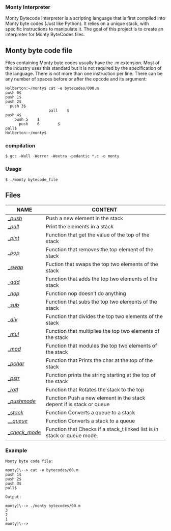 ### Monty Interpreter
Monty Bytecode Interpreter  is a scripting language that is first compiled into Monty byte codes (Just like Python). It relies on a unique stack, with specific instructions to manipulate it. The goal of this project is to create an interpreter for Monty ByteCodes files.

## Monty byte code file
Files containing Monty byte codes usually have the .m extension. Most of the industry uses this standard but it is not required by the specification of the language. There is not more than one instruction per line. There can be any number of spaces before or after the opcode and its argument:

```
Holberton:~/monty$ cat -e bytecodes/000.m
push 0$
push 1$
push 2$
  push 3$
                   pall    $
push 4$
    push 5    $
      push    6        $
pall$
Holberton:~/monty$
```

### compilation 
```
$ gcc -Wall -Werror -Wextra -pedantic *.c -o monty

```

### Usage
```
$ ./monty bytecode_file

```
## Files

| **NAME** | CONTENT |
|---|---|
|[__push_](./opcode_funct1.c)|Push a new element in the stack|
|[__pall_](./opcode_funct1.c)|Print the elements in a stack|
|[__pint_](./opcode_funct1.c)|Function that get the value of the top of the stack|
|[__pop_](./opcode_funct1.c)|Function that removes the top element of the stack|
|[__swap_](./opcode_funct1.c)|Fuction that swaps the top two elements of the stack|
|[__add_](./opcode_funct2.c)|Function that adds the top two elements of the stack|
|[__nop_](./opcode_funct2.c)|Function nop doesn’t do anything|
[__sub_](./opcode_funct2.c)|Function that subs the top two elements of the stack|
[__div_](./opcode_funct2.c)|Function that divides the top two elements of the stack|
[__mul_](./opcode_funct3.c)|Function that multiplies the top two elements of the stack|
[__mod_](./opcode_funct3.c)|Function that modules the top two elements of the stack|
[__pchar_](./opcode_funct3.c)|Function that Prints the char at the top of the stack|
[__pstr_](./opcode_funct3.c)|Function prints the string starting at the top of the stack|
[__rotl_](./opcode_funct3.c)|Function that Rotates the stack to the top|
[__pushmode_](./opcode_funct4.c)|Function Push a new element in the stack depent if is stack or queue|
[__stack_](./opcode_funct4.c)|Function Converts a queue to a stack|
[___queue_](./opcode_funct4.c)|Function Converts a stack to a queue|
[__check_mode_](./opcode_funct4.c)|Function that Checks if a stack_t linked list is in stack or queue mode.|


### Example

```
Monty byte code file:

monty]\--> cat -e bytecodes/00.m
push 1$
push 2$
push 3$
pall$

Output:

monty]\--> ./monty bytecodes/00.m
3
2
1
monty]\-->

```